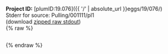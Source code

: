 **Project ID:** [plumID:19.076]({{ '/' | absolute_url }}eggs/19/076/)  
Stderr for source:  Pulling/001111/pl1   
(download [zipped raw stdout](pl1.plumed.stdout.txt.zip))  
{% raw %}
<pre>
</pre>
{% endraw %}
